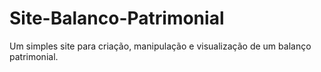 # Site-Balanco-Patrimonial
Um simples site para criação, manipulação e visualização de um balanço patrimonial.
